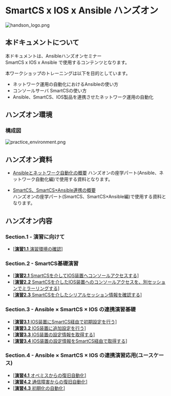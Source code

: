 # SmartCS x IOS x Ansible ハンズオン  

![handson_logo.png](./contents/image/handson_logo.png)


## 本ドキュメントについて

本ドキュメントは、Ansibleハンズオンセミナー  
SmartCS x IOS x Ansible で使用するコンテンツとなります。  

本ワークショップのトレーニングは以下を目的としています。  
- ネットワーク運用の自動化におけるAnsibleの使い方
- コンソールサーバ SmartCSの使い方
- Ansible、SmartCS、IOS製品を連携させたネットワーク運用の自動化


## ハンズオン環境

### 構成図
![practice_environment.png](./contents/image/practice_environment.png)

## ハンズオン資料

- [Ansibleとネットワーク自動化の概要](./contents/pdf/2021_smartcs_webinar_ansible_intro.pdf)
ハンズオンの座学パート(Ansible、ネットワーク自動化編)で使用する資料となります。

- [SmartCS、SmartCS×Ansible連携の概要](./contents/pdf/Ansible_handson_smartcs-ios.pdf)  
ハンズオンの座学パート(SmartCS、SmartCS×Ansible編)で使用する資料となります。

## ハンズオン内容

### Section.1 - 演習に向けて

 - [[**演習1.1** 演習環境の確認]](1.1-preparing_for_the_exercise.md)

### Section.2 - SmartCS基礎演習

 - [[**演習2.1** SmartCSを介してIOS装置へコンソールアクセスする]](2.1-serial_connection_to_ios_via_smartcs.md)
 - [[**演習2.2** SmartCSを介したIOS装置へのコンソールアクセスを、別セッションでミラーリングする]](2.2-mirroring_operation_of_smartcs.md)
 - [[**演習2.3** SmartCSを介したシリアルセッション情報を確認する]](2.3-checking_serial_session_information_of_smartcs.md)

### Section.3 - Ansible × SmartCS × IOS の連携演習基礎

 - [[**演習3.1** IOS装置にSmartCS経由で初期設定を行う]](3.1-initial_setup_the_ios_device_via_smartcs.md)
 - [[**演習3.2** IOS装置に追加設定を行う]](3.2-additional_setup_the_ios_device.md)
 - [[**演習3.3** IOS装置の設定情報を取得する]](3.3-get_ios_device_information.md)
 - [[**演習3.4** IOS装置の設定情報をSmartCS経由で取得する]](3.4-setting_of_ios_device_via_smartcs.md)

### Section.4 - Ansible × SmartCS × IOS の連携演習応用(ユースケース)

 - [[**演習4.1** オペミスからの復旧自動化]](4.1-automation_of_operation_error_recovery.md)
 - [[**演習4.2** 通信障害からの復旧自動化]](4.2-automation_of_recovery_from_network_communication_failures.md)
 - [[**演習4.3** 初期化の自動化]](4.3-automation_of_initialization.md)
  
